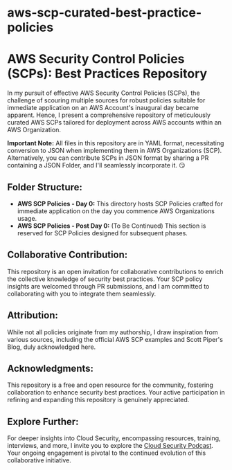 # aws-scp-curated-best-practice-policies
# AWS Security Control Policies (SCPs): Best Practices Repository

In my pursuit of effective AWS Security Control Policies (SCPs), the challenge of scouring multiple sources for robust policies suitable for immediate application on an AWS Account's inaugural day became apparent. Hence, I present a comprehensive repository of meticulously curated AWS SCPs tailored for deployment across AWS accounts within an AWS Organization.

**Important Note:** All files in this repository are in YAML format, necessitating conversion to JSON when implementing them in AWS Organizations (SCP). Alternatively, you can contribute SCPs in JSON format by sharing a PR containing a JSON Folder, and I'll seamlessly incorporate it. 😏

## Folder Structure:

- **AWS SCP Policies - Day 0:** This directory hosts SCP Policies crafted for immediate application on the day you commence AWS Organizations usage.
- **AWS SCP Policies - Post Day 0:** (To Be Continued) This section is reserved for SCP Policies designed for subsequent phases.

## Collaborative Contribution:

This repository is an open invitation for collaborative contributions to enrich the collective knowledge of security best practices. Your SCP policy insights are welcomed through PR submissions, and I am committed to collaborating with you to integrate them seamlessly.

## Attribution:

While not all policies originate from my authorship, I draw inspiration from various sources, including the official AWS SCP examples and Scott Piper's Blog, duly acknowledged here.

## Acknowledgments:

This repository is a free and open resource for the community, fostering collaboration to enhance security best practices. Your active participation in refining and expanding this repository is genuinely appreciated.

## Explore Further:

For deeper insights into Cloud Security, encompassing resources, training, interviews, and more, I invite you to explore the [Cloud Security Podcast](#). Your ongoing engagement is pivotal to the continued evolution of this collaborative initiative.
